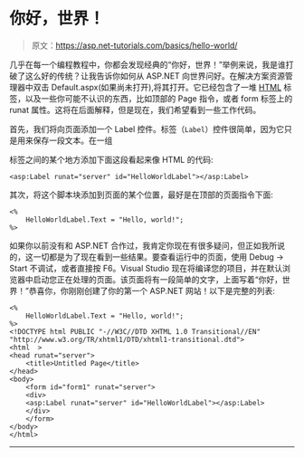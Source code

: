 # 你好，世界！

> 原文：<https://asp.net-tutorials.com/basics/hello-world/>

几乎在每一个编程教程中，你都会发现经典的“你好，世界！”举例来说，我是谁打破了这么好的传统？让我告诉你如何从 ASP.NET 向世界问好。在解决方案资源管理器中双击 Default.aspx(如果尚未打开),将其打开。它已经包含了一堆 [HTML](http://html5-tutorials.org "Learn HTML5") 标签，以及一些你可能不认识的东西，比如顶部的 Page 指令，或者 form 标签上的 runat 属性。这将在后面解释，但是现在，我们希望看到一些工作代码。

首先，我们将向页面添加一个 Label 控件。标签（`Label`）控件很简单，因为它只是用来保存一段文本。在一组

<form>标签之间的某个地方添加下面这段看起来像 HTML 的代码:</form>

```
<asp:Label runat="server" id="HelloWorldLabel"></asp:Label>
```

其次，将这个脚本块添加到页面的某个位置，最好是在顶部的页面指令下面:

```
<%
    HelloWorldLabel.Text = "Hello, world!";
%>
```

如果你以前没有和 ASP.NET 合作过，我肯定你现在有很多疑问，但正如我所说的，这一切都是为了现在看到一些结果。要查看运行中的页面，使用 Debug -> Start 不调试，或者直接按 F6。Visual Studio 现在将编译您的项目，并在默认浏览器中启动您正在处理的页面。该页面将有一段简单的文字，上面写着“你好，世界！”恭喜你，你刚刚创建了你的第一个 ASP.NET 网站！以下是完整的列表:

<input type="hidden" name="IL_IN_ARTICLE">

```
<%
    HelloWorldLabel.Text = "Hello, world!";
%>
<!DOCTYPE html PUBLIC "-//W3C//DTD XHTML 1.0 Transitional//EN" "http://www.w3.org/TR/xhtml1/DTD/xhtml1-transitional.dtd">
<html  >
<head runat="server">
    <title>Untitled Page</title>
</head>
<body>
    <form id="form1" runat="server">
    <div>
    <asp:Label runat="server" id="HelloWorldLabel"></asp:Label>
    </div>
    </form>
</body>
</html>
```

* * *